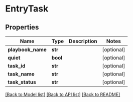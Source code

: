 # EntryTask

## Properties
Name | Type | Description | Notes
------------ | ------------- | ------------- | -------------
**playbook_name** | **str** |  | [optional] 
**quiet** | **bool** |  | [optional] 
**task_id** | **str** |  | [optional] 
**task_name** | **str** |  | [optional] 
**task_status** | **str** |  | [optional] 

[[Back to Model list]](README.md#documentation-for-models) [[Back to API list]](README.md#documentation-for-api-endpoints) [[Back to README]](README.md)



